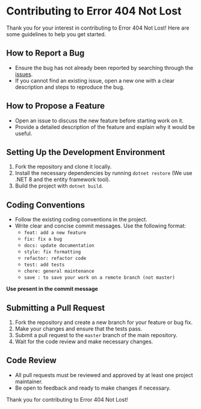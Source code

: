 # Contributing to Error 404 Not Lost

Thank you for your interest in contributing to Error 404 Not Lost! Here are some guidelines to help you get started.

## How to Report a Bug

- Ensure the bug has not already been reported by searching through the [issues](https://github.com/Namularbre/Error404NotLost/issues).
- If you cannot find an existing issue, open a new one with a clear description and steps to reproduce the bug.

## How to Propose a Feature

- Open an issue to discuss the new feature before starting work on it.
- Provide a detailed description of the feature and explain why it would be useful.

## Setting Up the Development Environment

1. Fork the repository and clone it locally.
2. Install the necessary dependencies by running `dotnet restore` (We use .NET 8 and the entity framework tool).
3. Build the project with `dotnet build`.

## Coding Conventions

- Follow the existing coding conventions in the project.
- Write clear and concise commit messages. Use the following format:
  - `feat: add a new feature`
  - `fix: fix a bug`
  - `docs: update documentation`
  - `style: fix formatting`
  - `refactor: refactor code`
  - `test: add tests`
  - `chore: general maintenance`
  - `save : to save your work on a remote branch (not master)`

**Use present in the commit message**

## Submitting a Pull Request

1. Fork the repository and create a new branch for your feature or bug fix.
2. Make your changes and ensure that the tests pass.
3. Submit a pull request to the `master` branch of the main repository.
4. Wait for the code review and make necessary changes.

## Code Review

- All pull requests must be reviewed and approved by at least one project maintainer.
- Be open to feedback and ready to make changes if necessary.

Thank you for contributing to Error 404 Not Lost!
